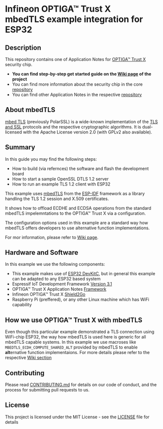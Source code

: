 # Infineon OPTIGA&trade; Trust X </br> mbedTLS example integration for ESP32

## Description

This repository contains one of Application Notes for [OPTIGA™ Trust X](www.infineon.com/optiga-trust-x) security chip.

* **You can find step-by-step get started guide on the [Wiki page](https://github.com/Infineon/mbedtls-optiga-trust-x/wiki) of the project**
* You can find more information about the security chip in the core [repository](https://github.com/Infineon/optiga-trust-x)
* You can find other Application Notes in the respective [repository](https://github.com/Infineon/appnotes-optiga-trust-x)

## About mbedTLS
[mbed TLS](https://tls.mbed.org/) (previously PolarSSL) is a wide-known implementation of the [TLS and SSL](https://en.wikipedia.org/wiki/Transport_Layer_Security) protocols and the respective cryptographic algorithms. It is dual-licensed with the Apache License version 2.0 (with GPLv2 also available).

## Summary
In this guide you may find the following steps:
* How to build (via refernces) the software and flash the development board
* How to start a sample OpenSSL DTLS 1.2 server
* How to run an example TLS 1.2 client with ESP32

This example uses [mbedTLS](https://github.com/espressif/esp-idf/tree/release/v3.1/components/mbedtls) from the [ESP-IDF](https://github.com/espressif/esp-idf/tree/release/v3.1) framework as a library handling the TLS 1.2 session and X.509 certificates. 

It shows how to offload ECDHE and ECDSA operations from the standard mbedTLS impelemntations to the OPTIGA&trade; Trust X via a configuration.

The configuration options used in this example are a standard way how mbedTLS offers developers to use alternative function implementations.

For mor information, please refer to [Wiki page](https://github.com/Infineon/mbedtls-optiga-trust-x/wiki).

## Hardware and Software
In this example we use the following components:
* This example makes use of [ESP32 DevKitC](https://www.espressif.com/en/products/hardware/esp32-devkitc/overview), but in general this example can be adapted to any ESP32 based system
* Espressif IoT Development Framework [Version 3.1](https://github.com/espressif/esp-idf/tree/release/v3.1)
* OPTIGA™ Trust X Application Notes [Framework](https://github.com/Infineon/optiga-trust-x)
* Infineon OPTIGA™ Trust X [Shield2Go](https://www.infineon.com/cms/en/product/evaluation-boards/s2go-security-optiga-x/)
* Raspberry Pi (preffered), or any other Linux machine which has WiFi capability

## How we use OPTIGA™ Trust X with mbedTLS
Even though this particular example demonstrated a TLS connection using WiFi-chip ESP32, the way how mbedTLS is used here is generic for all mbedTLS capable systems. In this example we use macroses like `MBEDTLS_ECDH_COMPUTE_SHARED_ALT` provided by mbedTLS to enable **alt**ernative  function implementaions. For more details please refer to the respective [Wiki section](https://github.com/Infineon/mbedtls-optiga-trust-x/wiki#howto_mbedtls)

## Contributing
Please read [CONTRIBUTING.md](CONTRIBUTING.md) for details on our code of conduct, and the process for submitting pull requests to us.

## License
This project is licensed under the MIT License - see the [LICENSE](LICENSE) file for details
